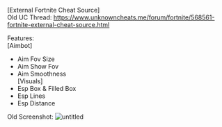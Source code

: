 [External Fortnite Cheat Source]                                                                                        
Old UC Thread: https://www.unknowncheats.me/forum/fortnite/568561-fortnite-external-cheat-source.html

Features:                                                                                                                    
[Aimbot]
- Aim Fov Size
- Aim Show Fov
- Aim Smoothness                                                                                                             
[Visuals]
- Esp Box & Filled Box
- Esp Lines
- Esp Distance

Old Screenshot:
![untitled](https://user-images.githubusercontent.com/104287840/214996773-b5d419f7-84f0-4d93-ae41-244c62ec6a31.png)
